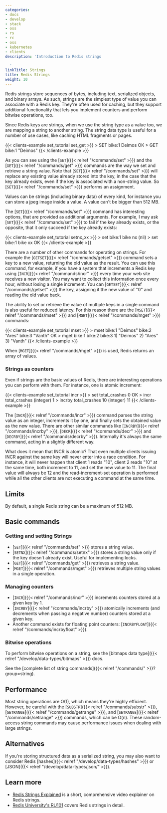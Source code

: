 ```yaml
---
categories:
- docs
- develop
- stack
- oss
- rs
- rc
- oss
- kubernetes
- clients
description: 'Introduction to Redis strings

  '
linkTitle: Strings
title: Redis Strings
weight: 10
---
```


Redis strings store sequences of bytes, including text, serialized objects, and binary arrays.
As such, strings are the simplest type of value you can associate with
a Redis key.
They're often used for caching, but they support additional functionality that lets you implement counters and perform bitwise operations, too.

Since Redis keys are strings, when we use the string type as a value too,
we are mapping a string to another string. The string data type is useful
for a number of use cases, like caching HTML fragments or pages.

{{< clients-example set_tutorial set_get >}}
    > SET bike:1 Deimos
    OK
    > GET bike:1
    "Deimos"
{{< /clients-example >}}

As you can see using the [`SET`]({{< relref "/commands/set" >}}) and the [`GET`]({{< relref "/commands/get" >}}) commands are the way we set
and retrieve a string value. Note that [`SET`]({{< relref "/commands/set" >}}) will replace any existing value
already stored into the key, in the case that the key already exists, even if
the key is associated with a non-string value. So [`SET`]({{< relref "/commands/set" >}}) performs an assignment.

Values can be strings (including binary data) of every kind, for instance you
can store a jpeg image inside a value. A value can't be bigger than 512 MB.

The [`SET`]({{< relref "/commands/set" >}}) command has interesting options, that are provided as additional
arguments. For example, I may ask [`SET`]({{< relref "/commands/set" >}}) to fail if the key already exists,
or the opposite, that it only succeed if the key already exists:

{{< clients-example set_tutorial setnx_xx >}}
    > set bike:1 bike nx
    (nil)
    > set bike:1 bike xx
    OK
{{< /clients-example >}}

There are a number of other commands for operating on strings. For example
the [`GETSET`]({{< relref "/commands/getset" >}}) command sets a key to a new value, returning the old value as the
result. You can use this command, for example, if you have a
system that increments a Redis key using [`INCR`]({{< relref "/commands/incr" >}})
every time your web site receives a new visitor. You may want to collect this
information once every hour, without losing a single increment.
You can [`GETSET`]({{< relref "/commands/getset" >}}) the key, assigning it the new value of "0" and reading the
old value back.

The ability to set or retrieve the value of multiple keys in a single
command is also useful for reduced latency. For this reason there are
the [`MSET`]({{< relref "/commands/mset" >}}) and [`MGET`]({{< relref "/commands/mget" >}}) commands:

{{< clients-example set_tutorial mset >}}
    > mset bike:1 "Deimos" bike:2 "Ares" bike:3 "Vanth"
    OK
    > mget bike:1 bike:2 bike:3
    1) "Deimos"
    2) "Ares"
    3) "Vanth"
{{< /clients-example >}}

When [`MGET`]({{< relref "/commands/mget" >}}) is used, Redis returns an array of values.

### Strings as counters
Even if strings are the basic values of Redis, there are interesting operations
you can perform with them. For instance, one is atomic increment:

{{< clients-example set_tutorial incr >}}
    > set total_crashes 0
    OK
    > incr total_crashes
    (integer) 1
    > incrby total_crashes 10
    (integer) 11
{{< /clients-example >}}

The [`INCR`]({{< relref "/commands/incr" >}}) command parses the string value as an integer,
increments it by one, and finally sets the obtained value as the new value.
There are other similar commands like [`INCRBY`]({{< relref "/commands/incrby" >}}),
[`DECR`]({{< relref "/commands/decr" >}}) and [`DECRBY`]({{< relref "/commands/decrby" >}}). Internally it's
always the same command, acting in a slightly different way.

What does it mean that INCR is atomic?
That even multiple clients issuing INCR against
the same key will never enter into a race condition. For instance, it will never
happen that client 1 reads "10", client 2 reads "10" at the same time, both
increment to 11, and set the new value to 11. The final value will always be
12 and the read-increment-set operation is performed while all the other
clients are not executing a command at the same time.


## Limits

By default, a single Redis string can be a maximum of 512 MB.

## Basic commands

### Getting and setting Strings

* [`SET`]({{< relref "/commands/set" >}}) stores a string value.
* [`SETNX`]({{< relref "/commands/setnx" >}}) stores a string value only if the key doesn't already exist. Useful for implementing locks.
* [`GET`]({{< relref "/commands/get" >}}) retrieves a string value.
* [`MGET`]({{< relref "/commands/mget" >}}) retrieves multiple string values in a single operation.

### Managing counters

* [`INCR`]({{< relref "/commands/incr" >}}) increments counters stored at a given key by 1.
* [`INCRBY`]({{< relref "/commands/incrby" >}}) atomically increments (and decrements when passing a negative number) counters stored at a given key.
* Another command exists for floating point counters: [`INCRBYFLOAT`]({{< relref "/commands/incrbyfloat" >}}).

### Bitwise operations

To perform bitwise operations on a string, see the [bitmaps data type]({{< relref "/develop/data-types/bitmaps" >}}) docs.

See the [complete list of string commands]({{< relref "/commands/" >}}?group=string).

## Performance

Most string operations are O(1), which means they're highly efficient.
However, be careful with the [`SUBSTR`]({{< relref "/commands/substr" >}}), [`GETRANGE`]({{< relref "/commands/getrange" >}}), and [`SETRANGE`]({{< relref "/commands/setrange" >}}) commands, which can be O(n).
These random-access string commands may cause performance issues when dealing with large strings.

## Alternatives

If you're storing structured data as a serialized string, you may also want to consider Redis [hashes]({{< relref "/develop/data-types/hashes" >}}) or [JSON]({{< relref "/develop/data-types/json/" >}}).

## Learn more

* [Redis Strings Explained](https://www.youtube.com/watch?v=7CUt4yWeRQE) is a short, comprehensive video explainer on Redis strings.
* [Redis University's RU101](https://university.redis.com/courses/ru101/) covers Redis strings in detail.
